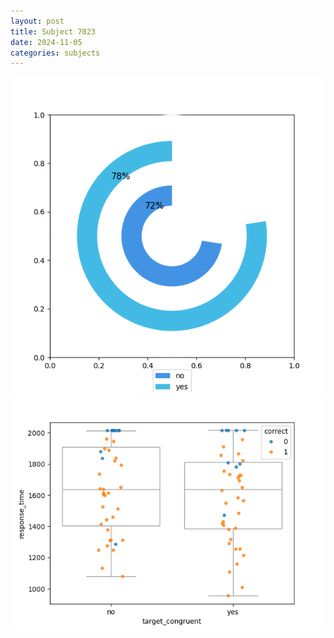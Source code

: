 ```yaml
---
layout: post
title: Subject 7023
date: 2024-11-05
categories: subjects
---
```


![](data/7023/run-26/7023_accuracy_target_congruence.png)
![](data/7023/run-26/7023_rt_congruence.png)
